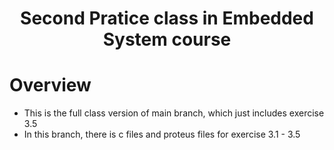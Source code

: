 <div align="center">

# Second Pratice class in Embedded System course

</div>

# Overview
- This is the full class version of main branch, which just includes exercise 3.5
- In this branch, there is c files and proteus files for exercise 3.1 - 3.5